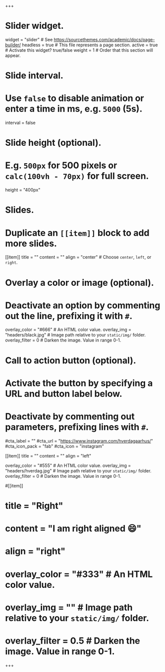+++
# Slider widget.
widget = "slider"  # See https://sourcethemes.com/academic/docs/page-builder/
headless = true  # This file represents a page section.
active = true  # Activate this widget? true/false
weight = 1  # Order that this section will appear.

# Slide interval.
# Use `false` to disable animation or enter a time in ms, e.g. `5000` (5s).
interval = false

# Slide height (optional).
# E.g. `500px` for 500 pixels or `calc(100vh - 70px)` for full screen.
height = "400px"

# Slides.
# Duplicate an `[[item]]` block to add more slides.
[[item]]
  title = ""
  content = ""
  align = "center"  # Choose `center`, `left`, or `right`.

  # Overlay a color or image (optional).
  #   Deactivate an option by commenting out the line, prefixing it with `#`.
  overlay_color = "#666"  # An HTML color value.
  overlay_img = "headers/black.jpg"  # Image path relative to your `static/img/` folder.
  overlay_filter = 0  # Darken the image. Value in range 0-1.

  # Call to action button (optional).
  #   Activate the button by specifying a URL and button label below.
  #   Deactivate by commenting out parameters, prefixing lines with `#`.
  #cta_label = ""
  #cta_url = "https://www.instagram.com/hverdagaarhus/"
  #cta_icon_pack = "fab"
  #cta_icon = "instagram"

[[item]]
  title = ""
  content = ""
  align = "left"

  overlay_color = "#555"  # An HTML color value.
  overlay_img = "headers/hverdag.jpg"  # Image path relative to your `static/img/` folder.
  overlay_filter = 0  # Darken the image. Value in range 0-1.

#[[item]]
#  title = "Right"
#  content = "I am right aligned :smile:"
#  align = "right"

#  overlay_color = "#333"  # An HTML color value.
#  overlay_img = ""  # Image path relative to your `static/img/` folder.
#  overlay_filter = 0.5  # Darken the image. Value in range 0-1.
+++
